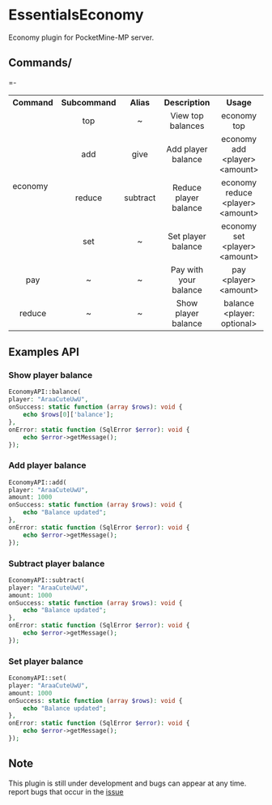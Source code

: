 # EssentialsEconomy
Economy plugin for PocketMine-MP server.

## Commands/
<table>
  <tr>
    <th>Command</th>
    <th>Subcommand</th>
    <th>Alias</th>
    <th>Description</th>
    <th>Usage</th>=-
  </tr>
  <tr>
    <td rowspan="4">economy</td>
    <td style="text-align: center">top</td>
    <td style="text-align: center">~</td>
    <td style="text-align: center">View top balances</td>
    <td style="text-align: center">economy top</td>
  </tr>
  <tr>
    <td style="text-align: center">add</td>
    <td style="text-align: center">give</td>
    <td style="text-align: center">Add player balance</td>
    <td style="text-align: center">economy add &lt;player&gt; &lt;amount&gt;</td>
  </tr>
  <tr>
    <td style="text-align: center">reduce</td>
    <td style="text-align: center">subtract</td>
    <td style="text-align: center">Reduce player balance</td>
    <td style="text-align: center">economy reduce &lt;player&gt; &lt;amount&gt;</td>
  </tr>
  <tr>
    <td style="text-align: center">set</td>
    <td style="text-align: center">~</td>
    <td style="text-align: center">Set player balance</td>
    <td style="text-align: center">economy set &lt;player&gt; &lt;amount&gt;</td>
  </tr>
  <tr>
    <td style="text-align: center">pay</td>
    <td style="text-align: center">~</td>
    <td style="text-align: center">~</td>
    <td style="text-align: center">Pay with your balance</td>
    <td style="text-align: center">pay &lt;player&gt; &lt;amount&gt;</td>
  </tr>
  <tr>
    <td style="text-align: center">reduce</td>
    <td style="text-align: center">~</td>
    <td style="text-align: center">~</td>
    <td style="text-align: center">Show player balance</td>
    <td style="text-align: center">balance &lt;player: optional&gt;</td>
  </tr>
</table>

## Examples API
### Show player balance
```php
EconomyAPI::balance(
player: "AraaCuteUwU",
onSuccess: static function (array $rows): void {
    echo $rows[0]['balance'];
},
onError: static function (SqlError $error): void {
    echo $error->getMessage();
});
```

### Add player balance
```php
EconomyAPI::add(
player: "AraaCuteUwU",
amount: 1000
onSuccess: static function (array $rows): void {
    echo "Balance updated";
},
onError: static function (SqlError $error): void {
    echo $error->getMessage();
});
```

### Subtract player balance
```php
EconomyAPI::subtract(
player: "AraaCuteUwU",
amount: 1000
onSuccess: static function (array $rows): void {
    echo "Balance updated";
},
onError: static function (SqlError $error): void {
    echo $error->getMessage();
});
```

### Set player balance
```php
EconomyAPI::set(
player: "AraaCuteUwU",
amount: 1000
onSuccess: static function (array $rows): void {
    echo "Balance updated";
},
onError: static function (SqlError $error): void {
    echo $error->getMessage();
});
```
## Note
This plugin is still under development and bugs can appear at any time. report bugs that occur in the [issue](https://github.com/AraaCuteUwU/SimpleEconomy/issues)